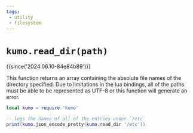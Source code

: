 ```yaml
---
tags:
 - utility
 - filesystem
---
```


# `kumo.read_dir(path)`

{{since('2024.06.10-84e84b89')}}

This function returns an array containing the absolute file names of the
directory specified.  Due to limitations in the lua bindings, all of the paths
must be able to be represented as UTF-8 or this function will generate an
error.

```lua
local kumo = require 'kumo'

-- logs the names of all of the entries under `/etc`
print(kumo.json_encode_pretty(kumo.read_dir '/etc'))
```

